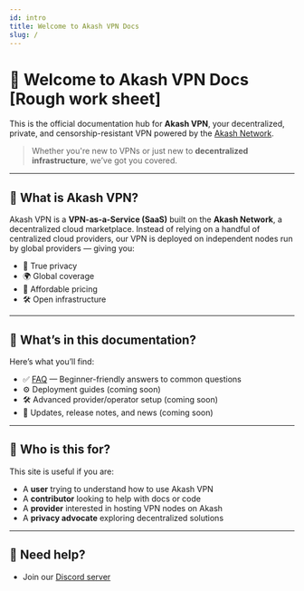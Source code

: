 ```yaml
---
id: intro
title: Welcome to Akash VPN Docs
slug: /
---
```


# 👋 Welcome to Akash VPN Docs [Rough work sheet]

This is the official documentation hub for **Akash VPN**, your decentralized, private, and censorship-resistant VPN powered by the [Akash Network](https://akash.network).

> Whether you're new to VPNs or just new to **decentralized infrastructure**, we’ve got you covered.

---

## 🚀 What is Akash VPN?

Akash VPN is a **VPN-as-a-Service (SaaS)** built on the **Akash Network**, a decentralized cloud marketplace. Instead of relying on a handful of centralized cloud providers, our VPN is deployed on independent nodes run by global providers — giving you:

- 🔐 True privacy
- 🌍 Global coverage
- 💸 Affordable pricing
- 🛠️ Open infrastructure

---

## 📄 What’s in this documentation?

Here’s what you’ll find:

- ✅ [FAQ](faq) — Beginner-friendly answers to common questions  
- ⚙️ Deployment guides (coming soon)  
- 🛠️ Advanced provider/operator setup (coming soon)  
- 📢 Updates, release notes, and news (coming soon)

---

## 🧠 Who is this for?

This site is useful if you are:
- A **user** trying to understand how to use Akash VPN
- A **contributor** looking to help with docs or code
- A **provider** interested in hosting VPN nodes on Akash
- A **privacy advocate** exploring decentralized solutions

---

## 💬 Need help?

- Join our [Discord server](https://discord.gg/JKGjJUHB)

